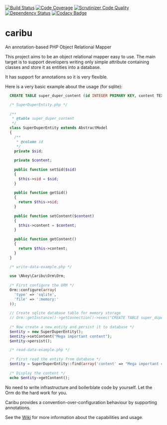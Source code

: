 [![Build Status](https://scrutinizer-ci.com/g/maikgreubel/caribu-orm/badges/build.png?b=master)](https://scrutinizer-ci.com/g/maikgreubel/caribu-orm/build-status/master)
[![Code Coverage](https://scrutinizer-ci.com/g/maikgreubel/caribu-orm/badges/coverage.png?b=master)](https://scrutinizer-ci.com/g/maikgreubel/caribu-orm/?branch=master)
[![Scrutinizer Code Quality](https://scrutinizer-ci.com/g/maikgreubel/caribu-orm/badges/quality-score.png?b=master)](https://scrutinizer-ci.com/g/maikgreubel/caribu-orm/?branch=master)
[![Dependency Status](https://www.versioneye.com/user/projects/55e2c672c6d8f2001d000335/badge.svg?style=flat)](https://www.versioneye.com/user/projects/55e2c672c6d8f2001d000335)
[![Codacy Badge](https://api.codacy.com/project/badge/409051ceae4f41dabb0cb79bf0f2d5e1)](https://www.codacy.com/app/greubel/caribu-orm)

# caribu

An annotation-based PHP Object Relational Mapper

This project aims to be an object relational mapper easy to use. The main target is to support developers writing only simple attribute containing classes and store it as entities into a database.

It has support for annotations so it is very flexible.

Here is a very basic example about the usage (for sqlite):

  ```sql
    CREATE TABLE super_duper_content (id INTEGER PRIMARY KEY, content TEXT);
  ```

  ```php
    /* SuperDuperEntity.php */
    
    /**
     * @table super_duper_content
     */
    class SuperDuperEntity extends AbstractModel
    {
      /**
       * @column id
       */
      private $sid;
      
      private $content;
      
      public function setSid($sid)
      {
        $this->sid = $sid;
      }
      
      public function getSid()
      {
        return $this->sid;
      }
      
      public function setContent($content)
      {
        $this->content = $content;
      }
      
      public function getContent()
      {
        return $this->content;
      }
    }
  ```
  
  ```php
    /* write-data-example.php */
    
    use \Nkey\Caribu\Orm\Orm;
    
    /* First configure the ORM */
    Orm::configure(array(
      'type' => 'sqlite',
      'file' => ':memory:'
    ));
    
    // Create sqlite database table for memory storage
    // Orm::getInstance()->getConnection()->exec("CREATE TABLE super_duper_content (id INTEGER PRIMARY KEY, content TEXT)");
    
    /* Now create a new entity and persist it to database */
    $entity = new SuperDuperEntity();
    $entity->setContent("Mega important content");
    $entity->persist();
  ```
 
  ```php
    /* read-data-example.php */
    
    /* First read the entity from database */
    $entity = SuperDuperEntity::find(array('content' => "Mega important content"));
    
    /* Display the content */
    echo $entity->getContent();
  ```
  
No need to write infrastructure and boilerblate code by yourself. Let the Orm do the hard work for you.

Caribu provides a convention-over-configuration behaviour by supporting annotations.

See the [Wiki](https://github.com/maikgreubel/caribu-orm/wiki) for more information about the capabilities and usage.
